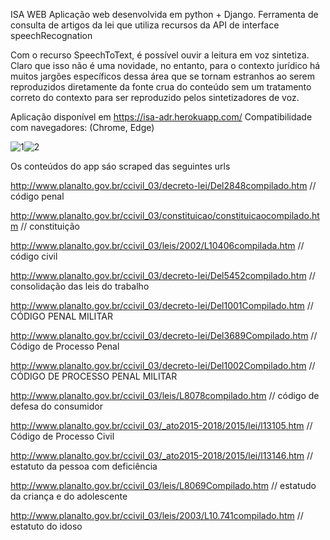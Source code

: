 
ISA WEB 
Aplicação web desenvolvida em python + Django. Ferramenta de consulta de artigos da lei que utiliza recursos da API de interface speechRecognation

Com o recurso SpeechToText, é possível ouvir a leitura em voz sintetiza. Claro que isso não é uma novidade, no entanto, para o contexto jurídico há muitos jargões específicos dessa área que se tornam estranhos ao serem reproduzidos diretamente da fonte crua do conteúdo sem um tratamento correto do contexto para ser reproduzido pelos sintetizadores de voz.

Aplicação disponível em https://isa-adr.herokuapp.com/
Compatibilidade com navegadores: (Chrome, Edge)

![1](https://user-images.githubusercontent.com/40671414/139675982-a07b0a42-88de-4353-a8e6-c6cd8e86c12e.gif)![2](https://user-images.githubusercontent.com/40671414/139675994-01c103ec-d014-40d6-8a29-6756e7bf6821.png)


Os conteúdos do app sáo scraped das seguintes urls 

http://www.planalto.gov.br/ccivil_03/decreto-lei/Del2848compilado.htm // código penal 

http://www.planalto.gov.br/ccivil_03/constituicao/constituicaocompilado.htm // constituição  

http://www.planalto.gov.br/ccivil_03/leis/2002/L10406compilada.htm // código civil  

http://www.planalto.gov.br/ccivil_03/decreto-lei/Del5452compilado.htm // consolidação das leis do trabalho  

http://www.planalto.gov.br/ccivil_03/decreto-lei/Del1001Compilado.htm // CÓDIGO PENAL MILITAR  

http://www.planalto.gov.br/ccivil_03/decreto-lei/Del3689Compilado.htm // Código de Processo Penal 

http://www.planalto.gov.br/ccivil_03/decreto-lei/Del1002Compilado.htm // CÓDIGO DE PROCESSO PENAL MILITAR  

http://www.planalto.gov.br/ccivil_03/leis/L8078compilado.htm // código de defesa do consumidor  

http://www.planalto.gov.br/ccivil_03/_ato2015-2018/2015/lei/l13105.htm // Código de Processo Civil 

http://www.planalto.gov.br/ccivil_03/_ato2015-2018/2015/lei/l13146.htm // estatuto da pessoa com deficiência  

http://www.planalto.gov.br/ccivil_03/leis/L8069Compilado.htm // estatudo da criança e do adolescente  

http://www.planalto.gov.br/ccivil_03/leis/2003/L10.741compilado.htm // estatuto do idoso 

